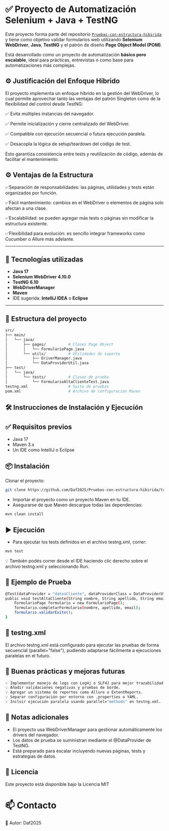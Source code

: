 # ✅ Proyecto de Automatización Selenium + Java + TestNG

Este proyecto forma parte del repositorio [`Pruebas-con-estructura-hibirida`](https://github.com/Daf2025/Pruebas-con-estructura-hibirida/tree/main) y tiene como objetivo validar formularios web utilizando **Selenium WebDriver**, **Java**, **TestNG** y el patrón de diseño **Page Object Model (POM)**.

Está desarrollado como un proyecto de automatización **básico pero escalable**, ideal para prácticas, entrevistas o como base para automatizaciones más complejas.

## ⚙️ Justificación del Enfoque Híbrido

El proyecto implementa un enfoque híbrido en la gestión del WebDriver, lo cual permite aprovechar tanto las ventajas del patrón Singleton como de la flexibilidad del control desde TestNG:

✅ Evita múltiples instancias del navegador.

✅ Permite inicialización y cierre centralizado del WebDriver.

✅ Compatible con ejecución secuencial o futura ejecución paralela.

✅ Desacopla la lógica de setup/teardown del código de test.

Esto garantiza consistencia entre tests y reutilización de código, además de facilitar el mantenimiento.

## ⚙️ Ventajas de la Estructura

✅Separación de responsabilidades: las páginas, utilidades y tests están organizados por función.

✅Fácil mantenimiento: cambios en el WebDriver o elementos de página solo afectan a una clase.

✅Escalabilidad: se pueden agregar más tests o páginas sin modificar la estructura existente.

✅Flexibilidad para evolución: es sencillo integrar frameworks como Cucumber o Allure más adelante.

---

## 🚀 Tecnologías utilizadas

- **Java 17**
- **Selenium WebDriver 4.10.0**
- **TestNG 6.10**
- **WebDriverManager**
- **Maven**
- IDE sugerida: **IntelliJ IDEA** o **Eclipse**

---

## 📁 Estructura del proyecto
```bash
src/
├── main/
│   └── java/
│       ├── pages/          # Clases Page Object
│       │   └── FormularioPage.java
│       └── utils/          # Utilidades de soporte
│           ├── DriverManager.java
│           └── DataProviderUtil.java
├── test/
│   └── java/
│       └── tests/          # Clases de prueba
│           └── FormularioAltaClienteTest.java
testng.xml                  # Suite de pruebas
pom.xml                     # Archivo de configuración Maven
```

## 🛠️ Instrucciones de Instalación y Ejecución

## ✅ Requisitos previos

- Java 17
- Maven 3.x
- Un IDE como IntelliJ o Eclipse

## 📦 Instalación

Clonar el proyecto:
```bash
git clone https://github.com/Daf2025/Pruebas-con-estructura-hibirida/tree/main
```
- Importar el proyecto como un proyecto Maven en tu IDE.
- Asegurarse de que Maven descargue todas las dependencias:
```bash
mvn clean install
```
## ▶️ Ejecución

- Para ejecutar los tests definidos en el archivo testng.xml, correr:
```bash
mvn test
```
💡 También podés correr desde el IDE haciendo clic derecho sobre el archivo testng.xml y seleccionando Run.

## 📄 Ejemplo de Prueba
```bash
@Test(dataProvider = "datosCliente", dataProviderClass = DataProviderUtil.class)
public void testAltaCliente(String nombre, String apellido, String email) {
    FormularioPage formulario = new FormularioPage();
    formulario.completarFormulario(nombre, apellido, email);
    formulario.validarExito();
}
```
## 🧪 testng.xml
El archivo testng.xml está configurado para ejecutar las pruebas de forma secuencial (parallel="false"), pudiendo adaptarse fácilmente a ejecuciones paralelas en el futuro.

## 🔧 Buenas prácticas y mejoras futuras
```bash
💡 Implementar manejo de logs con Log4j o SLF4J para mejor trazabilidad.
💡 Añadir validaciones negativas y pruebas de borde.
💡 Agregar un sistema de reportes como Allure o ExtentReports.
💡 Separar configuración por entorno con .properties o YAML.
💡 Incluir ejecución paralela usando parallel="methods" en testng.xml.
```

## 📌 Notas adicionales
- El proyecto usa WebDriverManager para gestionar automáticamente los drivers del navegador.
- Los datos de prueba se suministran mediante el @DataProvider de TestNG.
- Está preparado para escalar incluyendo nuevas páginas, tests y estrategias de datos.

## 📄 Licencia
Este proyecto está disponible bajo la Licencia MIT

# 📫 Contacto
📌 Autor: Daf2025

